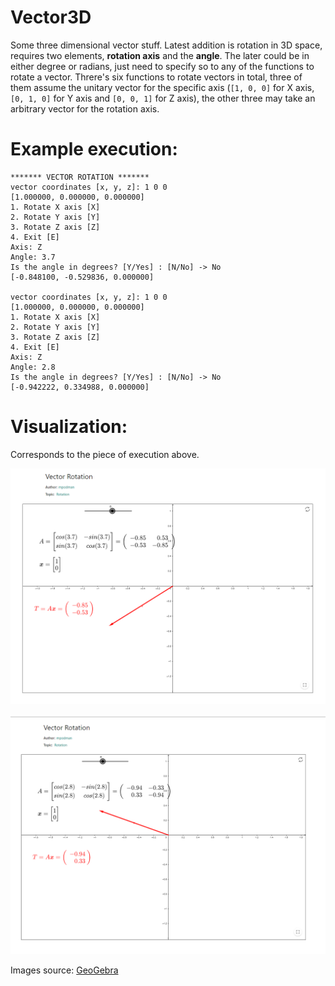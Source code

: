 # Vector3D
Some three dimensional vector stuff. Latest addition is rotation in 3D space, requires two elements, **rotation axis** and the **angle**. The later could be in either degree or radians, just need to specify so to any of the functions to rotate a vector. Threre's six functions to rotate vectors in total, three of them assume the unitary vector for the specific axis (``[1, 0, 0]`` for X axis, ``[0, 1, 0]`` for Y axis and ``[0, 0, 1]`` for Z axis), the other three may take an arbitrary vector for the rotation axis.

# Example execution:

```
******* VECTOR ROTATION *******
vector coordinates [x, y, z]: 1 0 0
[1.000000, 0.000000, 0.000000]
1. Rotate X axis [X]
2. Rotate Y axis [Y]
3. Rotate Z axis [Z]
4. Exit [E]
Axis: Z
Angle: 3.7
Is the angle in degrees? [Y/Yes] : [N/No] -> No
[-0.848100, -0.529836, 0.000000]

vector coordinates [x, y, z]: 1 0 0
[1.000000, 0.000000, 0.000000]
1. Rotate X axis [X]
2. Rotate Y axis [Y]
3. Rotate Z axis [Z]
4. Exit [E]
Axis: Z
Angle: 2.8
Is the angle in degrees? [Y/Yes] : [N/No] -> No
[-0.942222, 0.334988, 0.000000]
```

# Visualization:
Corresponds to the piece of execution above.


![rotate Z axis 3.7 rad](/img/img1.png)


![rotate Z axis 2.8 rad](/img/img2.png)

Images source: 
[GeoGebra](https://www.geogebra.org/m/Fy7UruJa)
